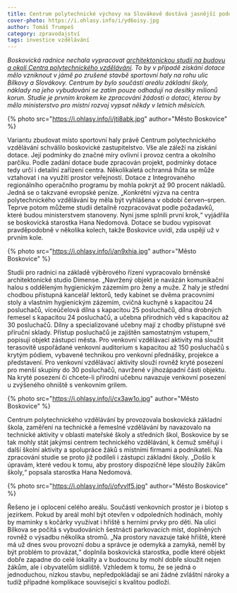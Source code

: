 ```yaml
---
title: Centrum polytechnické výchovy na Slovákově dostává jasnější podobu
cover-photo: https://i.ohlasy.info/i/yd6oisy.jpg
author: Tomáš Trumpeš
category: zpravodajství
tags: investice vzdělávání
---
```


*Boskovická radnice nechala vypracovat [architektonickou studii na budovu a okolí Centra polytechnického vzdělávání](http://data.ohlasy.info/2016/studie-centrum-technicke-vychovy.pdf). To by v případě získání dotace mělo vzniknout v jámě po zrušené stavbě sportovní haly na rohu ulic Bílkovy a Slovákovy. Centrum by bylo součástí areálu základní školy, náklady na jeho vybudování se zatím pouze odhadují na desítky milionů korun. Studie je prvním krokem ke zpracování žádosti o dotaci, kterou by mělo ministerstvo pro místní rozvoj vypsat někdy v letních měsících.*

{% photo src="https://i.ohlasy.info/i/jti8abk.jpg" author="Město Boskovice" %}

Variantu zbudovat místo sportovní haly právě Centrum polytechnického vzdělávání schválilo boskovické zastupitelstvo. Vše ale záleží na získání dotace. Její podmínky do značné míry ovlivní i provoz centra a okolního parčíku. Podle zadání dotace bude zpracován projekt, podmínky dotace tedy určí i detailní zařízení centra. Několikaletá ochranná lhůta se může vztahovat i na využití prostor veřejností. Dotace z Integrovaného regionálního operačního programu by mohla pokrýt až 90 procent nákladů. Jedná se o takzvané evropské peníze. „Konkrétní výzva na centra polytechnického vzdělávání by měla být vyhlášena v období červen–srpen. Teprve potom můžeme studii detailně rozpracovávat podle požadavků, které budou ministerstvem stanoveny. Nyní jsme splnili první krok,“ vyjádřila se boskovická starostka Hana Nedomová. Dotace se budou vypisovat pravděpodobně v několika kolech, takže Boskovice uvidí, zda uspějí už v prvním kole.

{% photo src="https://i.ohlasy.info/i/an9xhia.jpg" author="Město Boskovice" %}

Studii pro radnici na základě výběrového řízení vypracovalo brněnské architektonické studio Dimense. „Navržený objekt je navázán komunikační halou s odděleným hygienickým zázemím pro ženy a muže. Z haly je střední chodbou přístupná kancelář lektorů, tedy kabinet se dvěma pracovními stoly a vlastním hygienickým zázemím, cvičná kuchyně s kapacitou 24 posluchačů, víceúčelová dílna s kapacitou 25 posluchačů, dílna drobných řemesel s kapacitou 24 posluchačů, a učebna přírodních věd s kapacitou až 30 posluchačů. Dílny a specializované učebny mají z chodby přístupné své příruční sklady. Přístup posluchačů je zajištěn samostatným vstupem,“ popisují objekt zástupci města. 
Pro venkovní vzdělávací aktivity má sloužit terasovitě uspořádané venkovní auditorium s kapacitou až 150 posluchačů s krytým pódiem, vybavené technikou pro venkovní přednášky, projekce a představení. Pro venkovní vzdělávací aktivity slouží rovněž kryté posezení pro menší skupiny do 30 posluchačů, navržené v jihozápadní části objektu. Na kryté posezení či chcete-li přírodní učebnu navazuje venkovní posezení u zvýšeného ohniště s venkovním grilem.

{% photo src="https://i.ohlasy.info/i/cx3aw1o.jpg" author="Město Boskovice" %}

Centrum polytechnického vzdělávání by provozovala boskovická základní škola, zaměření na technické a řemeslné vzdělávání by navazovalo na technické aktivity v oblasti mateřské školy a středních škol, Boskovice by se tak mohly stát jakýmsi centrem technického vzdělávání, k čemuž směřují i další školní aktivity a spolupráce žáků s místními firmami a podnikateli. Na zpracování studie se proto již podíleli i zástupci základní školy. „Došlo k úpravám, které vedou k tomu, aby prostory dispozičně lépe sloužily žákům školy,“ popsala starostka Hana Nedomová.

{% photo src="https://i.ohlasy.info/i/ofvvlf5.jpg" author="Město Boskovice" %}

Řešeno je i oplocení celého areálu. Součástí venkovních prostor je i biotop s jezírkem. Pokud by areál mohl být otevřen v odpoledních hodinách, mohly by maminky s kočárky využívat i hřiště s herními prvky pro děti. Na ulici Bílkova se počítá s vybudováních šestnácti parkovacích míst, doplněných rovněž o výsadbu několika stromů. „Na prostory navazuje také hřiště, které má už dnes svou provozní dobu a správce je odemyká a zamyká, neměl by být problém to provázat,“ doplnila boskovická starostka, podle které objekt dobře zapadne do celé lokality a v budoucnu by mohl dobře sloužit nejen žákům, ale i obyvatelům sídliště. Vzhledem k tomu, že se jedná o jednoduchou, nízkou stavbu, nepředpokládají se ani žádné zvláštní nároky a tudíž případné komplikace související s kvalitou podloží.
